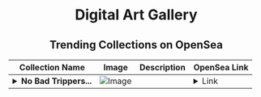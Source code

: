 <div align="center">

# Digital Art Gallery

## Trending Collections on OpenSea

| Collection Name                       | Image                                                                                     | Description                       | OpenSea Link                                                                                          |
|---------------------------------------|-------------------------------------------------------------------------------------------|-----------------------------------|--------------------------------------------------------------------------------------------------------|
| **<details><summary>No Bad Trippers...</summary>No Bad Trippers2.0</details>** | ![Image](https://i2.seadn.io/collection/no-bad-trippers2-0/image_type_logo/2fd3e5ccf700bd763501be3896150e/b22fd3e5ccf700bd763501be3896150e.png?w=200&auto=format) |  | <details><summary>Link</summary>[No Bad Trippers2.0](https://opensea.io/collection/no-bad-trippers2-0)</details> |

</div>